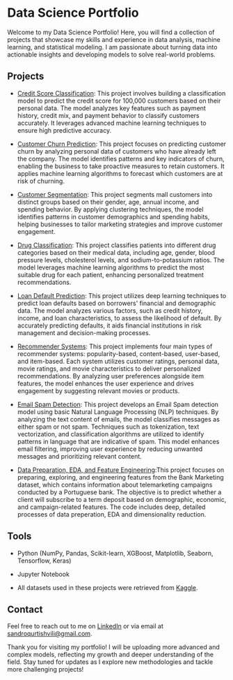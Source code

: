 # Data Science Portfolio

Welcome to my Data Science Portfolio! Here, you will find a collection of projects that showcase my skills and experience in data analysis, machine learning, and statistical modeling. I am passionate about turning data into actionable insights and developing models to solve real-world problems. 

## Projects

- [Credit Score Classification](https://github.com/Sandrog112/Data-Science-Portfolio/blob/main/Credit%20Score%20Classification.ipynb): This project involves building a classification model to predict the credit score for 100,000 customers based on their personal data. The model analyzes key features such as payment history, credit mix, and payment behavior to classify customers accurately. It leverages advanced machine learning techniques to ensure high predictive accuracy.

- [Customer Churn Prediction](https://github.com/Sandrog112/Data-Science-Portfolio/blob/main/Customer%20Churn%20Prediction.ipynb): This project focuses on predicting customer churn by analyzing personal data of customers who have already left the company. The model identifies patterns and key indicators of churn, enabling the business to take proactive measures to retain customers. It applies machine learning algorithms to forecast which customers are at risk of churning.

- [Customer Segmentation](https://github.com/Sandrog112/Data-Science-Portfolio/blob/main/Customer%20Segmentation.ipynb): This project segments mall customers into distinct groups based on their gender, age, annual income, and spending behavior. By applying clustering techniques, the model identifies patterns in customer demographics and spending habits, helping businesses to tailor marketing strategies and improve customer engagement.

- [Drug Classification](https://github.com/Sandrog112/Data-Science-Portfolio/blob/main/Drug%20Classification.ipynb): This project classifies patients into different drug categories based on their medical data, including age, gender, blood pressure levels, cholesterol levels, and sodium-to-potassium ratios. The model leverages machine learning algorithms to predict the most suitable drug for each patient, enhancing personalized treatment recommendations.

- [Loan Default Prediction](https://github.com/Sandrog112/Data-Science-Portfolio/blob/main/Loan%20Default%20Prediction%20Using%20Deep%20Learning.ipynb): This project utilizes deep learning techniques to predict loan defaults based on borrowers' financial and demographic data. The model analyzes various factors, such as credit history, income, and loan characteristics, to assess the likelihood of default. By accurately predicting defaults, it aids financial institutions in risk management and decision-making processes.

- [Recommender Systems](https://github.com/Sandrog112/Data-Science-Portfolio/blob/main/Recommender%20Systems.ipynb): This project implements four main types of recommender systems: popularity-based, content-based, user-based, and item-based. Each system utilizes customer ratings, personal data, movie ratings, and movie characteristics to deliver personalized recommendations. By analyzing user preferences alongside item features, the model enhances the user experience and drives engagement by suggesting relevant movies or products.

- [Email Spam Detection](https://github.com/Sandrog112/Data-Science-Portfolio/blob/main/Spam%20Detection.ipynb): This project develops an Email Spam detection model using basic Natural Language Processing (NLP) techniques. By analyzing the text content of emails, the model classifies messages as either spam or not spam. Techniques such as tokenization, text vectorization, and classification algorithms are utilized to identify patterns in language that are indicative of spam. This model enhances email filtering, improving user experience by reducing unwanted messages and prioritizing relevant content.

- [Data Preparation, EDA, and Feature Engineering](https://github.com/Sandrog112/Data-Science-Portfolio/blob/main/Data%20preperation%2C%20EDA%20and%20Feature%20Engineering%20for%20Bank%20Deposit%20Campaign.ipynb):This project focuses on preparing, exploring, and engineering features from the Bank Marketing dataset, which contains information about telemarketing campaigns conducted by a Portuguese bank. The objective is to predict whether a client will subscribe to a term deposit based on demographic, economic, and campaign-related features. The code includes deep, detailed processes of data preperation, EDA and dimensionality reduction.

## Tools 

- Python (NumPy, Pandas, Scikit-learn, XGBoost, Matplotlib, Seaborn, Tensorflow, Keras)
- Jupyter Notebook

- All datasets used in these projects were retrieved from [Kaggle](https://www.kaggle.com/datasets).

## Contact

Feel free to reach out to me on [LinkedIn](www.linkedin.com/in/aleksandre-kurtishvili-84b215295) or via email at sandroqurtishvili@gmail.com.

Thank you for visiting my portfolio! I will be uploading more advanced and complex models, reflecting my growth and deeper understanding of the field. Stay tuned for updates as I explore new methodologies and tackle more challenging projects! 

